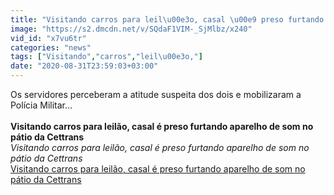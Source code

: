 ```yaml
---
title: "Visitando carros para leil\u00e3o, casal \u00e9 preso furtando aparelho de som no p\u00e1tio da Cettrans"
image: "https://s2.dmcdn.net/v/SQdaF1VIM-_SjMlbz/x240"
vid_id: "x7vu6tr"
categories: "news"
tags: ["Visitando","carros","leil\u00e3o,"]
date: "2020-08-31T23:59:03+03:00"
---
```

Os servidores perceberam a atitude suspeita dos dois e mobilizaram a Polícia Militar…  <br><br><b>Visitando carros para leilão, casal é preso furtando aparelho de som no pátio da Cettrans</b><br> <i>Visitando carros para leilão, casal é preso furtando aparelho de som no pátio da Cettrans</i><br> <u>Visitando carros para leilão, casal é preso furtando aparelho de som no pátio da Cettrans</u>
